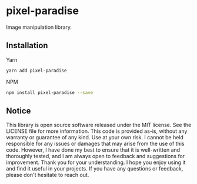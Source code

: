 <!-- infuser start title -->  
# pixel-paradise  
<!-- infuser end title -->

<!-- infuser start description -->  
Image manipulation library.  
<!-- infuser end description -->

<!-- infuser start installation -->  
## Installation  
Yarn  
```bash  
yarn add pixel-paradise  
```  
NPM  
```bash  
npm install pixel-paradise --save  
```  
<!-- infuser end installation -->

<!-- infuser start usage -->
<!-- infuser end usage -->

<!-- infuser start development -->
<!-- infuser end development -->

<!-- infuser start footer -->  
## Notice  
This library is open source software released under the MIT license. See the LICENSE file for more information. This code is provided as-is, without any warranty or guarantee of any kind. Use at your own risk. I cannot be held responsible for any issues or damages that may arise from the use of this code. However, I have done my best to ensure that it is well-written and thoroughly tested, and I am always open to feedback and suggestions for improvement. Thank you for your understanding. I hope you enjoy using it and find it useful in your projects. If you have any questions or feedback, please don't hesitate to reach out.  
<!-- infuser end footer -->
